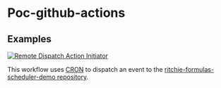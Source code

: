 # Poc-github-actions

## Examples

[![Remote Dispatch Action Initiator](https://github.com/GuillaumeFalourd/poc-github-actions/actions/workflows/ping-workflow.yml/badge.svg)](https://github.com/GuillaumeFalourd/poc-github-actions/actions/workflows/ping-workflow.yml)

This workflow uses [CRON](https://crontab.guru/#*_*_*_*_*) to dispatch an event to the [ritchie-formulas-scheduler-demo repository](https://github.com/GuillaumeFalourd/ritchie-formulas-scheduler-demo).
